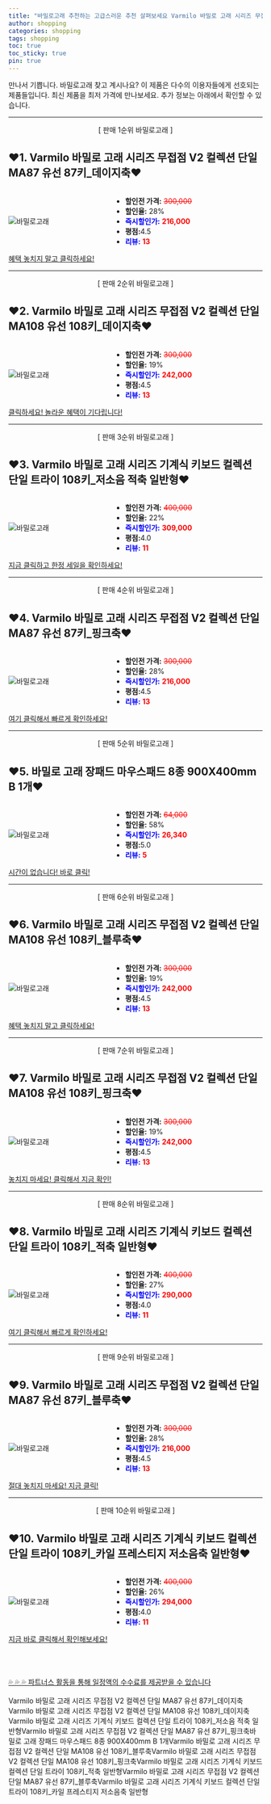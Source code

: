 ```yaml
---
title: "바밀로고래 추천하는 고급스러운 추천 살펴보세요 Varmilo 바밀로 고래 시리즈 무접점"
author: shopping
categories: shopping
tags: shopping
toc: true
toc_sticky: true
pin: true
---
```

만나서 기쁩니다. 바밀로고래 찾고 계시나요? 이 제품은 다수의 이용자들에게 선호되는 제품들입니다. 최신 제품을 최저 가격에 만나보세요. 추가 정보는 아래에서 확인할 수 있습니다.

---
<p class="toplist" style="margin: 0 auto; display: block; width: fit-content;">[ 판매 1순위 바밀로고래 ]</p>

<h2><strong>❤️1. Varmilo 바밀로 고래 시리즈 무접점 V2 컬렉션 단일 MA87 유선 87키_데이지축❤️</strong></h2>

<div style="display: flex; align-items: center;">
    <div style="flex: 0.4;">
        <img src="https://thumbnail6.coupangcdn.com/thumbnails/remote/230x230ex/image/vendor_inventory/8182/5c6565cd425f94774b2b381255f3df0a10e7d5c318d701b1c0f7b14a0047.jpg" alt="바밀로고래" style="max-width: 100%;">
    </div>
    <div style="flex: 0.6; margin-left: 10px;">
        <ul>
            <li><strong>할인전 가격:</strong> <del style="color: red;">300,000</del></li>
            <li><strong>할인율:</strong> 28%</li>
            <li><span style='color:blue'><strong>즉시할인가:</strong></span> <span style='color:red'><strong>216,000</strong></span></li>
            <li><strong>평점:</strong>4.5</li>
            <li><span style='color:blue'><strong>리뷰:</strong></span> <span style='color:red'><strong>13</strong></span></li>
        </ul>
    </div>
</div>
<div class="center">
    <a href="https://William4Davisa.github.io?lptag=AF9450613&subid=githubio&pageKey=2050467666&traceid=V0-153&itemId=3485964738&vendorItemId=73403027460" class="myButton">
        혜택 놓치지 말고 클릭하세요!
    </a>
</div>


---
<p class="toplist" style="margin: 0 auto; display: block; width: fit-content;">[ 판매 2순위 바밀로고래 ]</p>

<h2><strong>❤️2. Varmilo 바밀로 고래 시리즈 무접점 V2 컬렉션 단일 MA108 유선 108키_데이지축❤️</strong></h2>

<div style="display: flex; align-items: center;">
    <div style="flex: 0.4;">
        <img src="https://thumbnail6.coupangcdn.com/thumbnails/remote/230x230ex/image/vendor_inventory/8182/5c6565cd425f94774b2b381255f3df0a10e7d5c318d701b1c0f7b14a0047.jpg" alt="바밀로고래" style="max-width: 100%;">
    </div>
    <div style="flex: 0.6; margin-left: 10px;">
        <ul>
            <li><strong>할인전 가격:</strong> <del style="color: red;">300,000</del></li>
            <li><strong>할인율:</strong> 19%</li>
            <li><span style='color:blue'><strong>즉시할인가:</strong></span> <span style='color:red'><strong>242,000</strong></span></li>
            <li><strong>평점:</strong>4.5</li>
            <li><span style='color:blue'><strong>리뷰:</strong></span> <span style='color:red'><strong>13</strong></span></li>
        </ul>
    </div>
</div>
<div class="center">
    <a href="https://William4Davisa.github.io?lptag=AF9450613&subid=githubio&pageKey=2050467666&traceid=V0-153&itemId=3485964741&vendorItemId=73403027514" class="myButton">
        클릭하세요! 놀라운 혜택이 기다립니다!
    </a>
</div>


---
<p class="toplist" style="margin: 0 auto; display: block; width: fit-content;">[ 판매 3순위 바밀로고래 ]</p>

<h2><strong>❤️3. Varmilo 바밀로 고래 시리즈 기계식 키보드 컬렉션 단일 트라이 108키_저소음 적축 일반형❤️</strong></h2>

<div style="display: flex; align-items: center;">
    <div style="flex: 0.4;">
        <img src="https://thumbnail6.coupangcdn.com/thumbnails/remote/230x230ex/image/vendor_inventory/8182/5c6565cd425f94774b2b381255f3df0a10e7d5c318d701b1c0f7b14a0047.jpg" alt="바밀로고래" style="max-width: 100%;">
    </div>
    <div style="flex: 0.6; margin-left: 10px;">
        <ul>
            <li><strong>할인전 가격:</strong> <del style="color: red;">400,000</del></li>
            <li><strong>할인율:</strong> 22%</li>
            <li><span style='color:blue'><strong>즉시할인가:</strong></span> <span style='color:red'><strong>309,000</strong></span></li>
            <li><strong>평점:</strong>4.0</li>
            <li><span style='color:blue'><strong>리뷰:</strong></span> <span style='color:red'><strong>11</strong></span></li>
        </ul>
    </div>
</div>
<div class="center">
    <a href="https://William4Davisa.github.io?lptag=AF9450613&subid=githubio&pageKey=2034505253&traceid=V0-153&itemId=21502556919&vendorItemId=88556125892" class="myButton">
        지금 클릭하고 한정 세일을 확인하세요!
    </a>
</div>


---
<p class="toplist" style="margin: 0 auto; display: block; width: fit-content;">[ 판매 4순위 바밀로고래 ]</p>

<h2><strong>❤️4. Varmilo 바밀로 고래 시리즈 무접점 V2 컬렉션 단일 MA87 유선 87키_핑크축❤️</strong></h2>

<div style="display: flex; align-items: center;">
    <div style="flex: 0.4;">
        <img src="https://thumbnail6.coupangcdn.com/thumbnails/remote/230x230ex/image/vendor_inventory/8182/5c6565cd425f94774b2b381255f3df0a10e7d5c318d701b1c0f7b14a0047.jpg" alt="바밀로고래" style="max-width: 100%;">
    </div>
    <div style="flex: 0.6; margin-left: 10px;">
        <ul>
            <li><strong>할인전 가격:</strong> <del style="color: red;">300,000</del></li>
            <li><strong>할인율:</strong> 28%</li>
            <li><span style='color:blue'><strong>즉시할인가:</strong></span> <span style='color:red'><strong>216,000</strong></span></li>
            <li><strong>평점:</strong>4.5</li>
            <li><span style='color:blue'><strong>리뷰:</strong></span> <span style='color:red'><strong>13</strong></span></li>
        </ul>
    </div>
</div>
<div class="center">
    <a href="https://William4Davisa.github.io?lptag=AF9450613&subid=githubio&pageKey=2050467666&traceid=V0-153&itemId=3485964739&vendorItemId=73403027483" class="myButton">
        여기 클릭해서 빠르게 확인하세요!
    </a>
</div>


---
<p class="toplist" style="margin: 0 auto; display: block; width: fit-content;">[ 판매 5순위 바밀로고래 ]</p>

<h2><strong>❤️5. 바밀로 고래 장패드 마우스패드 8종 900X400mm B 1개❤️</strong></h2>

<div style="display: flex; align-items: center;">
    <div style="flex: 0.4;">
        <img src="https://thumbnail7.coupangcdn.com/thumbnails/remote/230x230ex/image/vendor_inventory/e6f9/a9d2839862ca7d81d362d774cf3f8ee05edf80acfdde88d8e9b4960ec47f.png" alt="바밀로고래" style="max-width: 100%;">
    </div>
    <div style="flex: 0.6; margin-left: 10px;">
        <ul>
            <li><strong>할인전 가격:</strong> <del style="color: red;">64,000</del></li>
            <li><strong>할인율:</strong> 58%</li>
            <li><span style='color:blue'><strong>즉시할인가:</strong></span> <span style='color:red'><strong>26,340</strong></span></li>
            <li><strong>평점:</strong>5.0</li>
            <li><span style='color:blue'><strong>리뷰:</strong></span> <span style='color:red'><strong>5</strong></span></li>
        </ul>
    </div>
</div>
<div class="center">
    <a href="https://William4Davisa.github.io?lptag=AF9450613&subid=githubio&pageKey=6333735371&traceid=V0-153&itemId=13255553329&vendorItemId=80513260870" class="myButton">
        시간이 없습니다! 바로 클릭!
    </a>
</div>


---
<p class="toplist" style="margin: 0 auto; display: block; width: fit-content;">[ 판매 6순위 바밀로고래 ]</p>

<h2><strong>❤️6. Varmilo 바밀로 고래 시리즈 무접점 V2 컬렉션 단일 MA108 유선 108키_블루축❤️</strong></h2>

<div style="display: flex; align-items: center;">
    <div style="flex: 0.4;">
        <img src="https://thumbnail6.coupangcdn.com/thumbnails/remote/230x230ex/image/vendor_inventory/8182/5c6565cd425f94774b2b381255f3df0a10e7d5c318d701b1c0f7b14a0047.jpg" alt="바밀로고래" style="max-width: 100%;">
    </div>
    <div style="flex: 0.6; margin-left: 10px;">
        <ul>
            <li><strong>할인전 가격:</strong> <del style="color: red;">300,000</del></li>
            <li><strong>할인율:</strong> 19%</li>
            <li><span style='color:blue'><strong>즉시할인가:</strong></span> <span style='color:red'><strong>242,000</strong></span></li>
            <li><strong>평점:</strong>4.5</li>
            <li><span style='color:blue'><strong>리뷰:</strong></span> <span style='color:red'><strong>13</strong></span></li>
        </ul>
    </div>
</div>
<div class="center">
    <a href="https://William4Davisa.github.io?lptag=AF9450613&subid=githubio&pageKey=2050467666&traceid=V0-153&itemId=14372568452&vendorItemId=81616924053" class="myButton">
        혜택 놓치지 말고 클릭하세요!
    </a>
</div>


---
<p class="toplist" style="margin: 0 auto; display: block; width: fit-content;">[ 판매 7순위 바밀로고래 ]</p>

<h2><strong>❤️7. Varmilo 바밀로 고래 시리즈 무접점 V2 컬렉션 단일 MA108 유선 108키_핑크축❤️</strong></h2>

<div style="display: flex; align-items: center;">
    <div style="flex: 0.4;">
        <img src="https://thumbnail6.coupangcdn.com/thumbnails/remote/230x230ex/image/vendor_inventory/8182/5c6565cd425f94774b2b381255f3df0a10e7d5c318d701b1c0f7b14a0047.jpg" alt="바밀로고래" style="max-width: 100%;">
    </div>
    <div style="flex: 0.6; margin-left: 10px;">
        <ul>
            <li><strong>할인전 가격:</strong> <del style="color: red;">300,000</del></li>
            <li><strong>할인율:</strong> 19%</li>
            <li><span style='color:blue'><strong>즉시할인가:</strong></span> <span style='color:red'><strong>242,000</strong></span></li>
            <li><strong>평점:</strong>4.5</li>
            <li><span style='color:blue'><strong>리뷰:</strong></span> <span style='color:red'><strong>13</strong></span></li>
        </ul>
    </div>
</div>
<div class="center">
    <a href="https://William4Davisa.github.io?lptag=AF9450613&subid=githubio&pageKey=2050467666&traceid=V0-153&itemId=3485964742&vendorItemId=73403027538" class="myButton">
        놓치지 마세요! 클릭해서 지금 확인!
    </a>
</div>


---
<p class="toplist" style="margin: 0 auto; display: block; width: fit-content;">[ 판매 8순위 바밀로고래 ]</p>

<h2><strong>❤️8. Varmilo 바밀로 고래 시리즈 기계식 키보드 컬렉션 단일 트라이 108키_적축 일반형❤️</strong></h2>

<div style="display: flex; align-items: center;">
    <div style="flex: 0.4;">
        <img src="https://thumbnail6.coupangcdn.com/thumbnails/remote/230x230ex/image/vendor_inventory/8182/5c6565cd425f94774b2b381255f3df0a10e7d5c318d701b1c0f7b14a0047.jpg" alt="바밀로고래" style="max-width: 100%;">
    </div>
    <div style="flex: 0.6; margin-left: 10px;">
        <ul>
            <li><strong>할인전 가격:</strong> <del style="color: red;">400,000</del></li>
            <li><strong>할인율:</strong> 27%</li>
            <li><span style='color:blue'><strong>즉시할인가:</strong></span> <span style='color:red'><strong>290,000</strong></span></li>
            <li><strong>평점:</strong>4.0</li>
            <li><span style='color:blue'><strong>리뷰:</strong></span> <span style='color:red'><strong>11</strong></span></li>
        </ul>
    </div>
</div>
<div class="center">
    <a href="https://William4Davisa.github.io?lptag=AF9450613&subid=githubio&pageKey=2034505253&traceid=V0-153&itemId=21502556918&vendorItemId=88556125883" class="myButton">
        여기 클릭해서 빠르게 확인하세요!
    </a>
</div>


---
<p class="toplist" style="margin: 0 auto; display: block; width: fit-content;">[ 판매 9순위 바밀로고래 ]</p>

<h2><strong>❤️9. Varmilo 바밀로 고래 시리즈 무접점 V2 컬렉션 단일 MA87 유선 87키_블루축❤️</strong></h2>

<div style="display: flex; align-items: center;">
    <div style="flex: 0.4;">
        <img src="https://thumbnail6.coupangcdn.com/thumbnails/remote/230x230ex/image/vendor_inventory/8182/5c6565cd425f94774b2b381255f3df0a10e7d5c318d701b1c0f7b14a0047.jpg" alt="바밀로고래" style="max-width: 100%;">
    </div>
    <div style="flex: 0.6; margin-left: 10px;">
        <ul>
            <li><strong>할인전 가격:</strong> <del style="color: red;">300,000</del></li>
            <li><strong>할인율:</strong> 28%</li>
            <li><span style='color:blue'><strong>즉시할인가:</strong></span> <span style='color:red'><strong>216,000</strong></span></li>
            <li><strong>평점:</strong>4.5</li>
            <li><span style='color:blue'><strong>리뷰:</strong></span> <span style='color:red'><strong>13</strong></span></li>
        </ul>
    </div>
</div>
<div class="center">
    <a href="https://William4Davisa.github.io?lptag=AF9450613&subid=githubio&pageKey=2050467666&traceid=V0-153&itemId=14372568451&vendorItemId=81616924047" class="myButton">
        절대 놓치지 마세요! 지금 클릭!
    </a>
</div>


---
<p class="toplist" style="margin: 0 auto; display: block; width: fit-content;">[ 판매 10순위 바밀로고래 ]</p>

<h2><strong>❤️10. Varmilo 바밀로 고래 시리즈 기계식 키보드 컬렉션 단일 트라이 108키_카일 프레스티지 저소음축 일반형❤️</strong></h2>

<div style="display: flex; align-items: center;">
    <div style="flex: 0.4;">
        <img src="https://thumbnail6.coupangcdn.com/thumbnails/remote/230x230ex/image/vendor_inventory/8182/5c6565cd425f94774b2b381255f3df0a10e7d5c318d701b1c0f7b14a0047.jpg" alt="바밀로고래" style="max-width: 100%;">
    </div>
    <div style="flex: 0.6; margin-left: 10px;">
        <ul>
            <li><strong>할인전 가격:</strong> <del style="color: red;">400,000</del></li>
            <li><strong>할인율:</strong> 26%</li>
            <li><span style='color:blue'><strong>즉시할인가:</strong></span> <span style='color:red'><strong>294,000</strong></span></li>
            <li><strong>평점:</strong>4.0</li>
            <li><span style='color:blue'><strong>리뷰:</strong></span> <span style='color:red'><strong>11</strong></span></li>
        </ul>
    </div>
</div>
<div class="center">
    <a href="https://William4Davisa.github.io?lptag=AF9450613&subid=githubio&pageKey=2034505253&traceid=V0-153&itemId=21502556914&vendorItemId=88556125876" class="myButton">
        지금 바로 클릭해서 확인해보세요!
    </a>
</div>

<br><br><br>[💦 💦 💦 파트너스 활동을 통해 일정액의 수수료를 제공받을 수 있습니다](https://link.coupang.com/a/bcpT2c)<br><br>Varmilo 바밀로 고래 시리즈 무접점 V2 컬렉션 단일 MA87 유선 87키_데이지축Varmilo 바밀로 고래 시리즈 무접점 V2 컬렉션 단일 MA108 유선 108키_데이지축Varmilo 바밀로 고래 시리즈 기계식 키보드 컬렉션 단일 트라이 108키_저소음 적축 일반형Varmilo 바밀로 고래 시리즈 무접점 V2 컬렉션 단일 MA87 유선 87키_핑크축바밀로 고래 장패드 마우스패드 8종 900X400mm B 1개Varmilo 바밀로 고래 시리즈 무접점 V2 컬렉션 단일 MA108 유선 108키_블루축Varmilo 바밀로 고래 시리즈 무접점 V2 컬렉션 단일 MA108 유선 108키_핑크축Varmilo 바밀로 고래 시리즈 기계식 키보드 컬렉션 단일 트라이 108키_적축 일반형Varmilo 바밀로 고래 시리즈 무접점 V2 컬렉션 단일 MA87 유선 87키_블루축Varmilo 바밀로 고래 시리즈 기계식 키보드 컬렉션 단일 트라이 108키_카일 프레스티지 저소음축 일반형